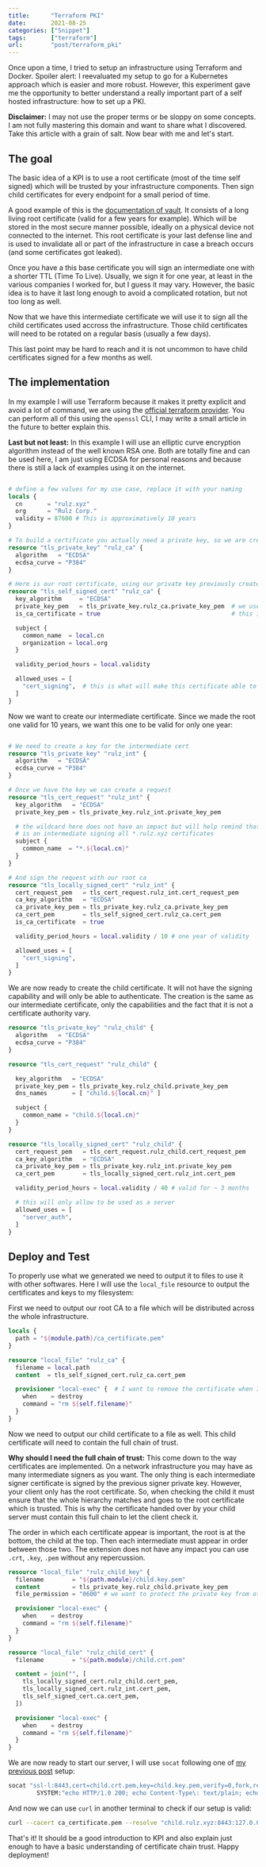 ```yaml
---
title:      "Terraform PKI"
date:       2021-08-25
categories: ["Snippet"]
tags:       ["terraform"]
url:        "post/terraform_pki"
---
```


Once upon a time, I tried to setup an infrastructure using Terraform and Docker.
Spoiler alert: I reevaluated my setup to go for a Kubernetes approach which
is easier and more robust.
However, this experiment gave me the opportunity to better understand a really
important part of a self hosted infrastructure: how to set up a PKI.

__Disclaimer:__ I may not use the proper terms or be sloppy on some concepts.
I am not fully mastering this domain and want to share what I discovered.
Take this article with a grain of salt. Now bear with me and let's start.

## The goal

The basic idea of a KPI is to use a root certificate (most of the time self signed)
which will be trusted by your infrastructure components. Then sign child
certificates for every endpoint for a small period of time.

A good example of this is the [documentation of vault][vault_pki]. It consists
of a long living root certificate (valid for a few years for example). Which will
be stored in the most secure manner possible, ideally on a physical device not
connected to the internet. This root certificate is your last defense line and
is used to invalidate all or part of the infrastructure in case a breach occurs
(and some certificates got leaked).

Once you have a this base certificate you will sign an intermediate one with
a shorter TTL (Time To Live). Usually, we sign it for one year, at least in
the various companies I worked for, but I guess it may vary. However, the basic
idea is to have it last long enough to avoid a complicated rotation, but not too
long as well.

Now that we have this intermediate certificate we will use it to sign all the
child certificates used accross the infrastructure. Those child certificates
will need to be rotated on a regular basis (usually a few days).

This last point may be hard to reach and it is not uncommon to have child certificates
signed for a few months as well.

## The implementation

In my example I will use Terraform because it makes it pretty explicit and avoid
a lot of command, we are using the [official terraform provider][tls_provider].
You can perform all of this using the `openssl` CLI,
I may write a small article in the future to better explain this.

__Last but not least:__ In this example I will use an elliptic curve encryption
algorithm instead of the well known RSA one. Both are totally fine and can be
used here, I am just using ECDSA for personal reasons and because there is still
a lack of examples using it on the internet.

```tf

# define a few values for my use case, replace it with your naming
locals {
  cn       = "rulz.xyz"
  org      = "Rulz Corp."
  validity = 87600 # This is approximatively 10 years
}

# To build a certificate you actually need a private key, so we are creating it here
resource "tls_private_key" "rulz_ca" {
  algorithm   = "ECDSA"
  ecdsa_curve = "P384"
}

# Here is our root certificate, using our private key previously created
resource "tls_self_signed_cert" "rulz_ca" {
  key_algorithm     = "ECDSA"
  private_key_pem   = tls_private_key.rulz_ca.private_key_pem  # we use our private key
  is_ca_certificate = true                                     # this is a certificate authority

  subject {
    common_name  = local.cn
    organization = local.org
  }

  validity_period_hours = local.validity

  allowed_uses = [
    "cert_signing",  # this is what will make this certificate able to sign child certificates
  ]
}
```

Now we want to create our intermediate certificate. Since we made the root one
valid for 10 years, we want this one to be valid for only one year:

```tf

# We need to create a key for the intermediate cert
resource "tls_private_key" "rulz_int" {
  algorithm   = "ECDSA"
  ecdsa_curve = "P384"
}

# Once we have the key we can create a request
resource "tls_cert_request" "rulz_int" {
  key_algorithm   = "ECDSA"
  private_key_pem = tls_private_key.rulz_int.private_key_pem

  # the wildcard here does not have an impact but will help remind that this
  # is an intermediate signing all *.rulz.xyz certificates
  subject {
    common_name  = "*.${local.cn}"
  }
}

# And sign the request with our root ca
resource "tls_locally_signed_cert" "rulz_int" {
  cert_request_pem   = tls_cert_request.rulz_int.cert_request_pem
  ca_key_algorithm   = "ECDSA"
  ca_private_key_pem = tls_private_key.rulz_ca.private_key_pem
  ca_cert_pem        = tls_self_signed_cert.rulz_ca.cert_pem
  is_ca_certificate  = true

  validity_period_hours = local.validity / 10 # one year of validity

  allowed_uses = [
    "cert_signing",
  ]
}
```

We are now ready to create the child certificate. It will not have the signing
capability and will only be able to authenticate. The creation is the same as
our intermediate certificate, only the capabilities and the fact that
it is not a certificate authority vary.

```tf
resource "tls_private_key" "rulz_child" {
  algorithm   = "ECDSA"
  ecdsa_curve = "P384"
}

resource "tls_cert_request" "rulz_child" {

  key_algorithm   = "ECDSA"
  private_key_pem = tls_private_key.rulz_child.private_key_pem
  dns_names       = [ "child.${local.cn}" ]

  subject {
    common_name = "child.${local.cn}"
  }
}

resource "tls_locally_signed_cert" "rulz_child" {
  cert_request_pem   = tls_cert_request.rulz_child.cert_request_pem
  ca_key_algorithm   = "ECDSA"
  ca_private_key_pem = tls_private_key.rulz_int.private_key_pem
  ca_cert_pem        = tls_locally_signed_cert.rulz_int.cert_pem

  validity_period_hours = local.validity / 40 # valid for ~ 3 months

  # this will only allow to be used as a server
  allowed_uses = [
    "server_auth",
  ]
}
```

Deploy and Test
---------------

To properly use what we generated we need to output it to files to use it with
other softwares.  Here I will use the `local_file` resource to output
the certificates and keys to my filesystem:

First we need to output our root CA to a file which will be distributed across
the whole infrastructure.

```tf
locals {
  path = "${module.path}/ca_certificate.pem"
}

resource "local_file" "rulz_ca" {
  filename = local.path
  content  = tls_self_signed_cert.rulz_ca.cert_pem

  provisioner "local-exec" {  # I want to remove the certificate when I destroy the infra
    when    = destroy
    command = "rm ${self.filename}"
  }
}
```

Now we need to output our child certificate to a file as well. This child
certificate will need to contain the full chain of trust.

__Why should I need the full chain of trust:__ This come down to the way certificates
are implemented. On a network infrastructure you may have as many intermediate
signers as you want. The only thing is each intermediate signer certificate is
signed by the previous signer private key. However, your client only has the
root certificate. So, when checking the child it must ensure that the whole hierarchy
matches and goes to the root certificate which is trusted. This is why the certificate
handed over by your child server must contain this full chain to let the client
check it.

The order in which each certificate appear is important, the root is at the bottom,
the child at the top. Then each intermediate must appear in order between those two.
The extension does not have any impact you can use `.crt`, `.key`, `.pem` without
any repercussion.

```tf
resource "local_file" "rulz_child_key" {
  filename        = "${path.module}/child.key.pem"
  content         = tls_private_key.rulz_child.private_key_pem
  file_permission = "0600" # we want to protect the private key from others reading

  provisioner "local-exec" {
    when    = destroy
    command = "rm ${self.filename}"
  }
}

resource "local_file" "rulz_child_cert" {
  filename        = "${path.module}/child.crt.pem"

  content = join("", [
    tls_locally_signed_cert.rulz_child.cert_pem,
    tls_locally_signed_cert.rulz_int.cert_pem,
    tls_self_signed_cert.ca.cert_pem,
  ])

  provisioner "local-exec" {
    when    = destroy
    command = "rm ${self.filename}"
  }
}
```

We are now ready to start our server, I will use `socat` following one of
[my previous post][socat_post] setup:

```sh
socat "ssl-l:8443,cert=child.crt.pem,key=child.key.pem,verify=0,fork,reuseaddr" \
        SYSTEM:"echo HTTP/1.0 200; echo Content-Type\: text/plain; echo; echo Hello World\!;"
```

And now we can use `curl` in another terminal to check if our setup is valid:

```sh
curl --cacert ca_certificate.pem --resolve "child.rulz.xyz:8443:127.0.0.1" https://child.rulz.xyz:8443
```

That's it! It should be a good introduction to KPI and also explain just enough
to have a basic understanding of certificate chain trust. Happy deployment!

[vault_pki]: https://www.vaultproject.io/docs/secrets/pki
[tls_provider]: https://registry.terraform.io/providers/hashicorp/tls/latest/docs
[socat_post]: /post/simple_https/
